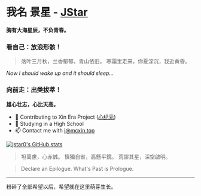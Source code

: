# 我名 景星 - [JStar](https://www.jstar.vip)

**胸有大海星辰，不负青春。**

### 看自己：放浪形骸！

> 落叶三月秋，兰香郁郁，青山依旧。
> 寒霜里走来，你夏深沉，我近黄昏。

*Now I should wake up and it should sleep...*

### 向前走：出类拔萃！

**雄心壮志，心比天高。**

- 👀 Contributing to Xin Era Project ([心纪元](https://www.mcxin.top))
- 🌱 Studying in a High School
- 📫 Contact me with i@mcxin.top

[![jstar0's GitHub stats](https://github-readme-stats.vercel.app/api?username=jstar0)](https://github.com/anuraghazra/github-readme-stats)

> 坦萬慮，心赤誠。
> 慎獨自省，高懸平鏡。
> 荒謬其星，深空啟明。

> Declare an Epilogue.
> What's Past is Prologue.

---

粉碎了全部希望以后，希望就在这里萌芽生长。
